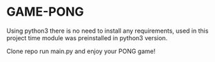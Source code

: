# GAME-PONG

Using python3 there is no need to install any requirements, used in this project time module was preinstalled in python3 version. 

Clone repo run main.py and enjoy your PONG game!
